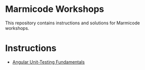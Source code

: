 # Marmicode Workshops

This repository contains instructions and solutions for Marmicode workshops.

# Instructions

* [Angular Unit-Testing Fundamentals](docs/angular-unit-testing-fundamentals)
